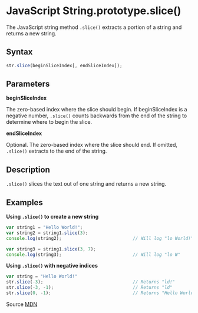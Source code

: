 # JavaScript String.prototype.slice()

The JavaScript string method `.slice()` extracts a portion of a string and returns a new string.

## Syntax

```javascript
str.slice(beginSliceIndex[, endSliceIndex]);
```

## Parameters

**beginSliceIndex**

The zero-based index where the slice should begin. If beginSliceIndex is a negative number, `.slice()` counts backwards from the end of the string to determine where to begin the slice.

**endSliceIndex**

Optional. The zero-based index where the slice should end. If omitted, `.slice()` extracts to the end of the string.

## Description

`.slice()` slices the text out of one string and returns a new string.

## Examples

**Using `.slice()` to create a new string**

```javascript
var string1 = "Hello World!";
var string2 = string1.slice(3);
console.log(string2);                           // Will log "lo World!"

var string3 = string1.slice(3, 7);
console.log(string3);                           // Will log "lo W"
```

**Using `.slice()` with negative indices**

```javascript
var string = "Hello World!"
str.slice(-3);                                  // Returns "ld!"
str.slice(-3, -1);                              // Returns "ld"
str.slice(0, -1);                               // Returns "Hello World"
```

Source [MDN](https://developer.mozilla.org/en-US/docs/Web/JavaScript/Reference/Global_Objects/String/slice)
